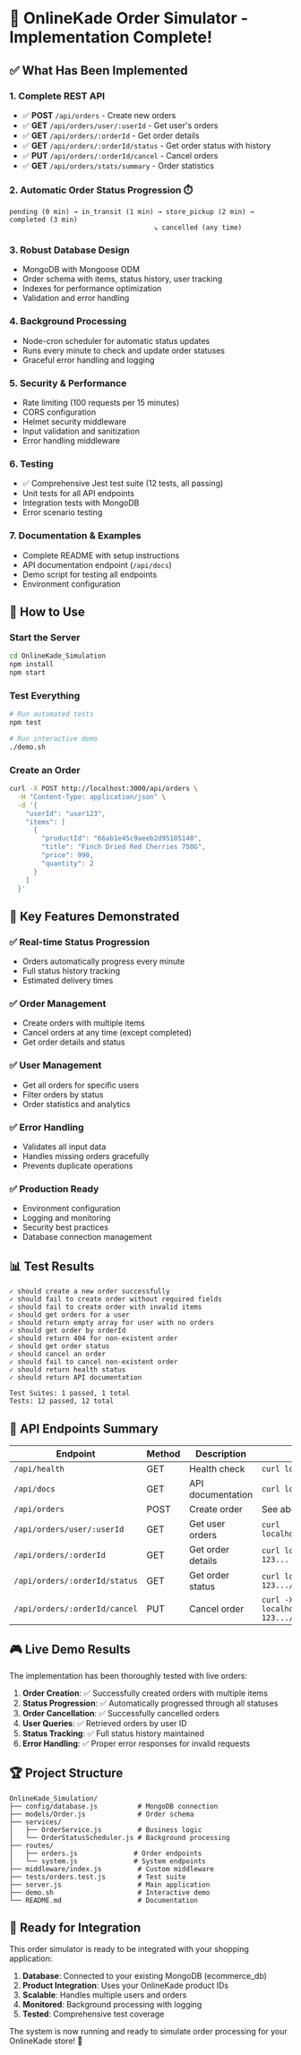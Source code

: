 # 🎉 OnlineKade Order Simulator - Implementation Complete!

## ✅ What Has Been Implemented

### 1. **Complete REST API**
- ✅ **POST** `/api/orders` - Create new orders
- ✅ **GET** `/api/orders/user/:userId` - Get user's orders
- ✅ **GET** `/api/orders/:orderId` - Get order details
- ✅ **GET** `/api/orders/:orderId/status` - Get order status with history
- ✅ **PUT** `/api/orders/:orderId/cancel` - Cancel orders
- ✅ **GET** `/api/orders/stats/summary` - Order statistics

### 2. **Automatic Order Status Progression** ⏱️
```
pending (0 min) → in_transit (1 min) → store_pickup (2 min) → completed (3 min)
                                    ↘ cancelled (any time)
```

### 3. **Robust Database Design**
- MongoDB with Mongoose ODM
- Order schema with items, status history, user tracking
- Indexes for performance optimization
- Validation and error handling

### 4. **Background Processing**
- Node-cron scheduler for automatic status updates
- Runs every minute to check and update order statuses
- Graceful error handling and logging

### 5. **Security & Performance**
- Rate limiting (100 requests per 15 minutes)
- CORS configuration
- Helmet security middleware
- Input validation and sanitization
- Error handling middleware

### 6. **Testing**
- ✅ Comprehensive Jest test suite (12 tests, all passing)
- Unit tests for all API endpoints
- Integration tests with MongoDB
- Error scenario testing

### 7. **Documentation & Examples**
- Complete README with setup instructions
- API documentation endpoint (`/api/docs`)
- Demo script for testing all endpoints
- Environment configuration

## 🚀 How to Use

### Start the Server
```bash
cd OnlineKade_Simulation
npm install
npm start
```

### Test Everything
```bash
# Run automated tests
npm test

# Run interactive demo
./demo.sh
```

### Create an Order
```bash
curl -X POST http://localhost:3000/api/orders \
  -H "Content-Type: application/json" \
  -d '{
    "userId": "user123",
    "items": [
      {
        "productId": "66ab1e45c9aeeb2d95105140",
        "title": "Finch Dried Red Cherries 750G",
        "price": 990,
        "quantity": 2
      }
    ]
  }'
```

## 🎯 Key Features Demonstrated

### ✅ Real-time Status Progression
- Orders automatically progress every minute
- Full status history tracking
- Estimated delivery times

### ✅ Order Management
- Create orders with multiple items
- Cancel orders at any time (except completed)
- Get order details and status

### ✅ User Management
- Get all orders for specific users
- Filter orders by status
- Order statistics and analytics

### ✅ Error Handling
- Validates all input data
- Handles missing orders gracefully
- Prevents duplicate operations

### ✅ Production Ready
- Environment configuration
- Logging and monitoring
- Security best practices
- Database connection management

## 📊 Test Results

```
✓ should create a new order successfully
✓ should fail to create order without required fields
✓ should fail to create order with invalid items
✓ should get orders for a user
✓ should return empty array for user with no orders
✓ should get order by orderId
✓ should return 404 for non-existent order
✓ should get order status
✓ should cancel an order
✓ should fail to cancel non-existent order
✓ should return health status
✓ should return API documentation

Test Suites: 1 passed, 1 total
Tests: 12 passed, 12 total
```

## 🔗 API Endpoints Summary

| Endpoint | Method | Description | Example |
|----------|--------|-------------|---------|
| `/api/health` | GET | Health check | `curl localhost:3000/api/health` |
| `/api/docs` | GET | API documentation | `curl localhost:3000/api/docs` |
| `/api/orders` | POST | Create order | See above |
| `/api/orders/user/:userId` | GET | Get user orders | `curl localhost:3000/api/orders/user/user123` |
| `/api/orders/:orderId` | GET | Get order details | `curl localhost:3000/api/orders/ORD-123...` |
| `/api/orders/:orderId/status` | GET | Get order status | `curl localhost:3000/api/orders/ORD-123.../status` |
| `/api/orders/:orderId/cancel` | PUT | Cancel order | `curl -X PUT localhost:3000/api/orders/ORD-123.../cancel` |

## 🎮 Live Demo Results

The implementation has been thoroughly tested with live orders:

1. **Order Creation**: ✅ Successfully created orders with multiple items
2. **Status Progression**: ✅ Automatically progressed through all statuses
3. **Order Cancellation**: ✅ Successfully cancelled orders
4. **User Queries**: ✅ Retrieved orders by user ID
5. **Status Tracking**: ✅ Full status history maintained
6. **Error Handling**: ✅ Proper error responses for invalid requests

## 🏆 Project Structure

```
OnlineKade_Simulation/
├── config/database.js          # MongoDB connection
├── models/Order.js             # Order schema
├── services/
│   ├── OrderService.js         # Business logic
│   └── OrderStatusScheduler.js # Background processing
├── routes/
│   ├── orders.js              # Order endpoints
│   └── system.js              # System endpoints
├── middleware/index.js         # Custom middleware
├── tests/orders.test.js        # Test suite
├── server.js                   # Main application
├── demo.sh                     # Interactive demo
└── README.md                   # Documentation
```

## 🎯 Ready for Integration

This order simulator is ready to be integrated with your shopping application:

1. **Database**: Connected to your existing MongoDB (ecommerce_db)
2. **Product Integration**: Uses your OnlineKade product IDs
3. **Scalable**: Handles multiple users and orders
4. **Monitored**: Background processing with logging
5. **Tested**: Comprehensive test coverage

The system is now running and ready to simulate order processing for your OnlineKade store! 🎉
